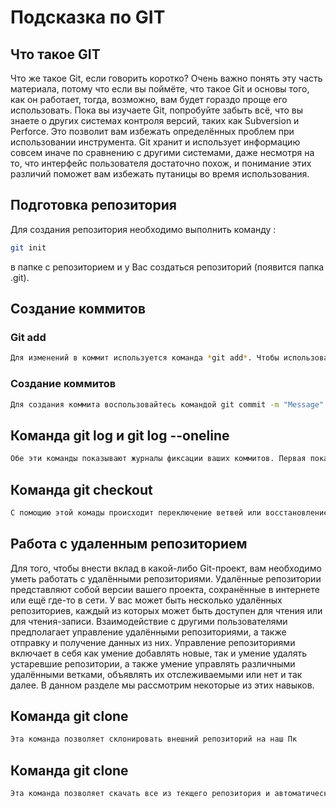 # Подсказка по GIT

## Что такое GIT
Что же такое Git, если говорить коротко? Очень важно понять эту часть материала, потому что если вы поймёте, что такое Git и основы того, как он работает, тогда, возможно, вам будет гораздо проще его использовать. Пока вы изучаете Git, попробуйте забыть всё, что вы знаете о других системах контроля версий, таких как Subversion и Perforce. Это позволит вам избежать определённых проблем при использовании инструмента. Git хранит и использует информацию совсем иначе по сравнению с другими системами, даже несмотря на то, что интерфейс пользователя достаточно похож, и понимание этих различий поможет вам избежать путаницы во время использования.

## Подготовка репозитория 
Для создания репозитория необходимо выполнить команду :
```sh
git init
``` 
в папке с репозиторием и у Вас создаться репозиторий (появится папка .git).

## Создание коммитов

### Git add
```sh
Для изменений в коммит используется команда *git add*. Чтобы использовать эту команду напишите *git add .*
```
### Создание коммитов
```sh
Для создания коммита воспользовайтесь командой git commit -m "Message". В ковычках можно писать любое название которые вы захотите.
```
## Команда git log и git log --oneline
```sh
Обе эти команды показывают журналы фиксации ваших коммитов. Первая показывает полный список. Вторая команда упрощенный список
```
## Команда git checkout
```sh
С помощию этой комады происходит переключение ветвей или восстановление файлов рабочего дерева
```

## Работа с удаленным репозиторием
Для того, чтобы внести вклад в какой-либо Git-проект, вам необходимо уметь работать с удалёнными репозиториями. Удалённые репозитории представляют собой версии вашего проекта, сохранённые в интернете или ещё где-то в сети. У вас может быть несколько удалённых репозиториев, каждый из которых может быть доступен для чтения или для чтения-записи. Взаимодействие с другими пользователями предполагает управление удалёнными репозиториями, а также отправку и получение данных из них. Управление репозиториями включает в себя как умение добавлять новые, так и умение удалять устаревшие репозитории, а также умение управлять различными удалёнными ветками, объявлять их отслеживаемыми или нет и так далее. В данном разделе мы рассмотрим некоторые из этих навыков.

## Команда git clone
```sh
Эта команда позволяет склонировать внешний репозиторий на наш Пк
```
## Команда git clone
```sh
Эта команда позволяет скачать все из текщего репозитория и автоматически сделать merge с нашей версией
```